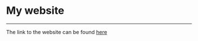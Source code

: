 # My website
---
The link to the website can be found [here](https://imapotatoes11.github.io/vigilant-telegram)
